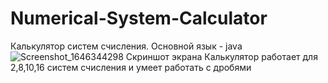 # Numerical-System-Calculator
Калькулятор систем счисления. Основной язык - java
![Screenshot_1646344298](https://user-images.githubusercontent.com/90857526/156994008-11a79fe7-de34-41f2-bf18-56a6485f3e6a.png)
Скриншот экрана
Калькулятор работает для 2,8,10,16 систем счисления и умеет работать с дробями
